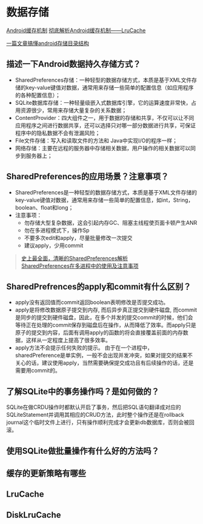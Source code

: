 # 数据存储

[Android缓存机制](https://www.jianshu.com/p/2608f036f362) 
[彻底解析Android缓存机制——LruCache](https://www.jianshu.com/p/b49a111147ee)

[一篇文章搞懂android存储目录结构](https://juejin.im/post/5de7772af265da3398561133#heading-18)

## 描述一下Android数据持久存储方式？

* SharedPreferences存储：一种轻型的数据存储方式，本质是基于XML文件存储的key-value键值对数据，通常用来存储一些简单的配置信息（如应用程序的各种配置信息）；
* SQLite数据库存储：一种轻量级嵌入式数据库引擎，它的运算速度非常快，占用资源很少，常用来存储大量复杂的关系数据；
* ContentProvider：四大组件之一，用于数据的存储和共享，不仅可以让不同应用程序之间进行数据共享，还可以选择只对哪一部分数据进行共享，可保证程序中的隐私数据不会有泄漏风险；
* File文件存储：写入和读取文件的方法和 Java中实现I/O的程序一样；
* 网络存储：主要在远程的服务器中存储相关数据，用户操作的相关数据可以同步到服务器上；

## SharedPreferences的应用场景？注意事项？

* SharedPreferences是一种轻型的数据存储方式，本质是基于XML文件存储的key-value键值对数据，通常用来存储一些简单的配置信息，如int，String，boolean、float和long；
* 注意事项：
  * 勿存储大型复杂数据，这会引起内存GC、阻塞主线程使页面卡顿产生ANR
  * 勿在多进程模式下，操作Sp
  * 不要多次edit和apply，尽量批量修改一次提交
  * 建议apply，少用commit

> [史上最全面，清晰的SharedPreferences解析](https://blog.csdn.net/geekerhw/article/details/79713068)  
> [SharedPreferences在多进程中的使用及注意事项](http://zmywly8866.github.io/2015/09/09/sharedpreferences-in-multiprocess.html)

## SharedPrefrences的apply和commit有什么区别？

* apply没有返回值而commit返回boolean表明修改是否提交成功。
* apply是将修改数据原子提交到内存, 而后异步真正提交到硬件磁盘, 而commit是同步的提交到硬件磁盘，因此，在多个并发的提交commit的时候，他们会等待正在处理的commit保存到磁盘后在操作，从而降低了效率。而apply只是原子的提交到内容，后面有调用apply的函数的将会直接覆盖前面的内存数据，这样从一定程度上提高了很多效率。
* apply方法不会提示任何失败的提示。 由于在一个进程中，sharedPreference是单实例，一般不会出现并发冲突，如果对提交的结果不关心的话，建议使用apply，当然需要确保提交成功且有后续操作的话，还是需要用commit的。

## 了解SQLite中的事务操作吗？是如何做的？

SQLite在做CRDU操作时都默认开启了事务，然后把SQL语句翻译成对应的SQLiteStatement并调用其相应的CRUD方法，此时整个操作还是在rollback journal这个临时文件上进行，只有操作顺利完成才会更新db数据库，否则会被回滚。

## 使用SQLite做批量操作有什么好的方法吗？

## 缓存的更新策略有哪些

## LruCache
## DiskLruCache